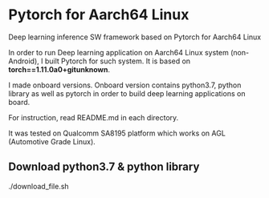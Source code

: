 # Pytorch for Aarch64 Linux
Deep learning inference SW framework based on Pytorch for Aarch64 Linux

In order to run Deep learning application on Aarch64 Linux system (non-Android), I built Pytorch for such system.
It is based on **torch==1.11.0a0+gitunknown**.

I made onboard versions.
Onboard version contains python3.7, python library as well as pytorch in order to build deep learning applications on board.

For instruction, read README.md in each directory.

It was tested on Qualcomm SA8195 platform which works on AGL (Automotive Grade Linux).

## Download python3.7 & python library

./download_file.sh

